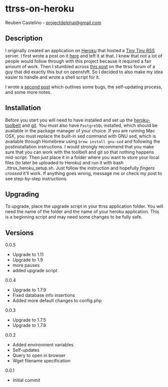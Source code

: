 ttrss-on-heroku
=================
Reuben Castelino - projectdelphai@gmail.com

Description
---------------

I originally created an application on [Heroku](http://www.heroku.com) that hosted a [Tiny Tiny RSS](http://tt-rss.org/redmine/projects/tt-rss/wiki) server. I first wrote a post on it [here](http://projectdelphai.github.com/blog/2013/03/15/replacing-google-reader-with-tt-rss-on-heroku/) and left it at that. I knew that not a lot of people would follow through with this project because it required a fair amount of work. Then I stumbled across [this post](http://tt-rss.org/forum/viewtopic.php?f=16&t=1360) on the ttrss forum of a guy that did exactly this but on openshift. So I decided to also make my idea easier to handle and wrote a shell script for it.

I wrote a [second post](http://projectdelphai.github.com/blog/2013/03/23/tt-rss-on-heroku-part-2/) which outlines some bugs, the self-updating process, and some more notes. 

Installation
---------------
Before you start you will need to have installed and set up the [heroku-toolbelt](https://toolbelt.heroku.com/) and [git](http://git-scm.com/downloads). You must also have `PostgreSQL` installed, which should be available in the package manager of your choice. If you are running Mac OSX, you must replace the built-in sed command with GNU sed, which is available through Homebrew using `brew install gnu-sed` and following the postinstallation instructions. I would strongly recommend that you make sure that you can work with the toolbelt and git so that nothing happens mid-script. Then just place it in a folder where you want to store your local files (to later be uploaded to Heroku) and run it with bash ./ttrss_heroku_setup.sh. Just follow the instruction and hopefully *fingers crossed* it'll work. If anything goes wrong, message me or check my post to see step-by-step instructions. 

Upgrading
---------------
To upgrade, place the upgrade script in your ttrss application folder. You will need the name of the folder and the name of your heroku application. This is a beginning script and may need some changes to be fully safe.

Versions
----------------
0.0.5
* Upgrade to 1.11
* Upgrade to 1.9
* more pauses
* added upgrade script

0.0.4
* Upgrade to 1.7.9
* Fixed database info insertions
* Added more default changes to config.php

0.0.3
* Upgrade to 1.7.5
* Upgrade to 1.7.8

0.0.2
* Added environment variables
* Self-updates
* Query to open in browser
* Wget filename specification

0.0.1
* Initial commit
